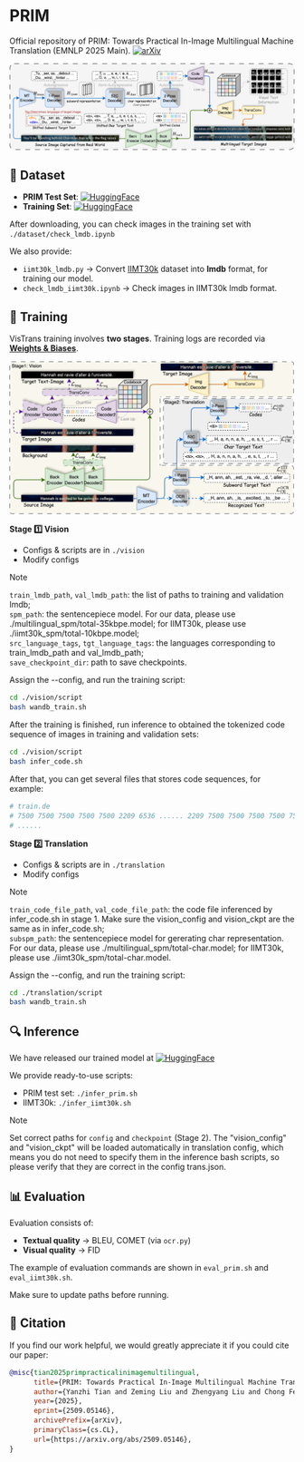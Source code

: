 # PRIM

Official repository of PRIM: Towards Practical In-Image Multilingual Machine Translation (EMNLP 2025 Main).
[![arXiv](https://img.shields.io/badge/arXiv-2509.05146-b31b1b?logo=arxiv&logoColor=white)](https://arxiv.org/abs/2509.05146)

<p align="center"> <img src="./img/model.png" alt="model" width="700"/> </p>

## 📂 Dataset

* **PRIM Test Set**: [![HuggingFace](https://img.shields.io/badge/HuggingFace-PRIM-ffd700?logo=huggingface&logoColor=yellow)](https://huggingface.co/datasets/yztian/PRIM)
* **Training Set**: [![HuggingFace](https://img.shields.io/badge/HuggingFace-MTedIIMT-ffd700?logo=huggingface&logoColor=yellow)](https://huggingface.co/datasets/yztian/MTedIIMT)

After downloading, you can check images in the training set with `./dataset/check_lmdb.ipynb`

We also provide:

* `iimt30k_lmdb.py` → Convert [IIMT30k](https://huggingface.co/datasets/yztian/IIMT30k) dataset into **lmdb** format, for training our model.
* `check_lmdb_iimt30k.ipynb` → Check images in IIMT30k lmdb format.

## 🚀 Training

VisTrans training involves **two stages**. Training logs are recorded via **[Weights & Biases](https://wandb.ai/)**.

<p align="center">
  <img src="./img/train.png" alt="train" width="700"/>
</p>

**Stage 1️⃣ Vision**

* Configs & scripts are in `./vision`
* Modify configs

> [!NOTE]
> `train_lmdb_path`, `val_lmdb_path`: the list of paths to training and validation lmdb;  
> `spm_path`: the sentencepiece model. For our data, please use ./multilingual_spm/total-35kbpe.model; for IIMT30k, please use ./iimt30k_spm/total-10kbpe.model;   
> `src_language_tags`, `tgt_language_tags`: the languages corresponding to train_lmdb_path and val_lmdb_path;  
> `save_checkpoint_dir`: path to save checkpoints.

Assign the --config, and run the training script:

```bash
cd ./vision/script
bash wandb_train.sh
```

After the training is finished, run inference to obtained the tokenized code sequence of images in training and validation sets:

```bash
cd ./vision/script
bash infer_code.sh
```

After that, you can get several files that stores code sequences, for example:

```bash
# train.de
# 7500 7500 7500 7500 7500 2209 6536 ...... 2209 7500 7500 7500 7500 7500
# ......
```

**Stage 2️⃣ Translation**

* Configs & scripts are in `./translation`
* Modify configs

> [!NOTE]
> `train_code_file_path`, `val_code_file_path`: the code file inferenced by infer_code.sh in stage 1. Make sure the vision_config and vision_ckpt are the same as in infer_code.sh;  
> `subspm_path`: the sentencepiece model for gererating char representation. For our data, please use ./multilingual_spm/total-char.model; for IIMT30k, please use ./iimt30k_spm/total-char.model.

Assign the --config, and run the training script:

```bash
cd ./translation/script
bash wandb_train.sh
```

## 🔍 Inference

We have released our trained model at [![HuggingFace](https://img.shields.io/badge/HuggingFace-VisTrans-ffd700?logo=huggingface&logoColor=yellow)](https://huggingface.co/yztian/VisTrans)

We provide ready-to-use scripts:

* PRIM test set: `./infer_prim.sh`
* IIMT30k: `./infer_iimt30k.sh`

> [!NOTE]
> Set correct paths for `config` and `checkpoint` (Stage 2). The "vision_config" and "vision_ckpt" will be loaded automatically in translation config, which means you do not need to specify them in the inference bash scripts, so please verify that they are correct in the config trans.json.

## 📊 Evaluation

Evaluation consists of:

* **Textual quality** → BLEU, COMET (via `ocr.py`)
* **Visual quality** → FID

The example of evaluation commands are shown in `eval_prim.sh` and `eval_iimt30k.sh`.

Make sure to update paths before running.

## 📖 Citation

If you find our work helpful, we would greatly appreciate it if you could cite our paper:

```bibtex
@misc{tian2025primpracticalinimagemultilingual,
      title={PRIM: Towards Practical In-Image Multilingual Machine Translation}, 
      author={Yanzhi Tian and Zeming Liu and Zhengyang Liu and Chong Feng and Xin Li and Heyan Huang and Yuhang Guo},
      year={2025},
      eprint={2509.05146},
      archivePrefix={arXiv},
      primaryClass={cs.CL},
      url={https://arxiv.org/abs/2509.05146}, 
}
```
